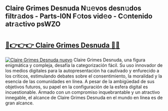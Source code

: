 ## Claire Grimes Desnuda N𝚞𝚎vos desn𝚞dos filtr𝚊dos - Parts-l0N F𝚘tos vid𝚎o - C𝚘ntenido atr𝚊ctivo psWZO

# <h2><a href="http://mb4m8y8.tromn.icu/?c=Claire+Grimes+Desnuda">🔗👉👉👉 Claire Grimes Desnuda 🔗🔗</a></h2>

[![Claire Grimes Desnuda nuevo](https://i.imgur.com/pEAQMta.gif)](http://mb4m8y8.tromn.icu/?c=Claire+Grimes+Desnuda)
Claire Grimes Desnuda, una figura enigmática y compleja, desafía la categorización fácil. Su uso innovador de los medios digitales para la autopresentación ha cautivado y enfurecido a los críticos, estimulando debates sobre el consentimiento, la moralidad y la esencia de las comunidades en línea. A pesar de la ambigüedad de sus objetivos futuros, su papel en la configuración de la esfera digital es incuestionable. Armado con un compromiso inquebrantable y un atractivo innegable, el alcance de Claire Grimes Desnuda en el mundo en línea es de gran alcance.
